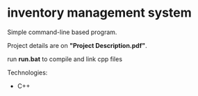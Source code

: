 # inventory management system

Simple command-line based program.

Project details are on **"Project Description.pdf"**.

run **run.bat** to compile and link cpp files

Technologies:
- C++
